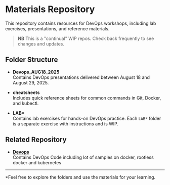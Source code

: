 # Materials Repository

This repository contains resources for DevOps workshops, including lab exercises, presentations, and reference materials.

> **NB** This is a "continual" WIP repos. Check back  frequently to see changes and updates.

## Folder Structure

- **Devops_AUG18_2025**  
  Contains DevOps presentations delivered between August 18 and August 29, 2025.

- **cheatsheets**  
  Includes quick reference sheets for common commands in Git, Docker, and kubectl.

- **LAB\***  
  Contains lab exercises for hands-on DevOps practice. Each `LAB*` folder is a separate exercise with instructions and is WIP.

## Related Repository

- **[Devops](https://github.com/seshagirisriram/devops)**  
  Contains DevOps Code including lot of samples on docker, rootless docker and kubernetes

---

*Feel free to explore the folders and use the materials for your learning.
